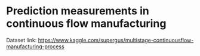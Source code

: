 # Prediction measurements in continuous flow manufacturing
Dataset link: https://www.kaggle.com/supergus/multistage-continuousflow-manufacturing-process
